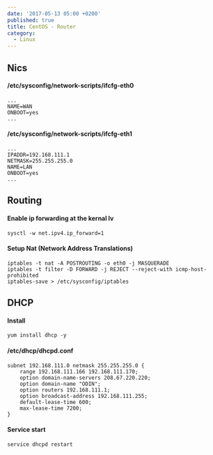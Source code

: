 ```yaml
---
date: '2017-05-13 05:00 +0200'
published: true
title: CentOS - Router
category:
  - Linux
---
```

## Nics

#### /etc/sysconfig/network-scripts/ifcfg-eth0

```
...
NAME=WAN
ONBOOT=yes
...
```

#### /etc/sysconfig/network-scripts/ifcfg-eth1

```
...
IPADDR=192.168.111.1
NETMASK=255.255.255.0
NAME=LAN
ONBOOT=yes
...
```

## Routing

#### Enable ip forwarding at the kernal lv

```
sysctl -w net.ipv4.ip_forward=1
```

#### Setup Nat (Network Address Translations)

```
iptables -t nat -A POSTROUTING -o eth0 -j MASQUERADE
iptables -t filter -D FORWARD -j REJECT --reject-with icmp-host-prohibited
iptables-save > /etc/sysconfig/iptables
```

## DHCP

#### Install

```
yum install dhcp -y
```

#### /etc/dhcp/dhcpd.conf

```
subnet 192.168.111.0 netmask 255.255.255.0 {
	range 192.168.111.166 192.168.111.170;
    option domain-name-servers 208.67.220.220;
    option domain-name "ODIN";
    option routers 192.168.111.1;
    option broadcast-address 192.168.111.255;
    default-lease-time 600;
    max-lease-time 7200;
}
```

#### Service start

```
service dhcpd restart
```
